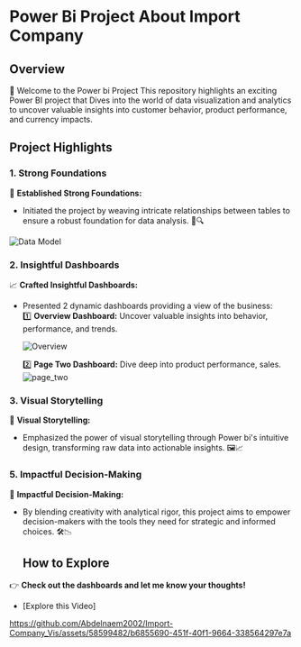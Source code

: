 # Power Bi Project About Import Company

## Overview

🚀 Welcome to the Power bi Project This repository highlights an exciting Power BI project that  Dives into the world of data visualization and analytics to uncover valuable insights into customer behavior, product performance, and currency impacts.

## Project Highlights

### 1. Strong Foundations

🔗 **Established Strong Foundations:**
   - Initiated the project by weaving intricate relationships between tables to ensure a robust foundation for data analysis. 🤝🔍
   
![Data Model](https://github.com/Abdelnaem2002/Import-Company_Vis/assets/58599482/58f6db68-47b7-430c-8b27-c20386c28276)

### 2. Insightful Dashboards

📈 **Crafted Insightful Dashboards:**
   - Presented 2 dynamic dashboards providing a view of the business:</br>
     1️⃣ **Overview Dashboard:** Uncover valuable insights into behavior, performance, and trends.</br>
     
     ![Overview](https://github.com/Abdelnaem2002/Import-Company_Vis/assets/58599482/e6553aa3-49c3-49e1-9394-fe73a29913c0)



     2️⃣ **Page Two Dashboard:** Dive deep into product performance, sales.
     </br>
     ![page_two](https://github.com/Abdelnaem2002/Import-Company_Vis/assets/58599482/b6b33120-fd3d-4082-81d1-6aeb7b41f17c)

    
### 3. Visual Storytelling

🎨 **Visual Storytelling:**
   - Emphasized the power of visual storytelling through Power bi's intuitive design, transforming raw data into actionable insights. 🖼️📈

### 5. Impactful Decision-Making

🚀 **Impactful Decision-Making:**
   - By blending creativity with analytical rigor, this project aims to empower decision-makers with the tools they need for strategic and informed choices. 🛠️📉

     ## How to Explore

👉 **Check out the dashboards and let me know your thoughts!**
   - [Explore this Video]

https://github.com/Abdelnaem2002/Import-Company_Vis/assets/58599482/b6855690-451f-40f1-9664-338564297e7a




